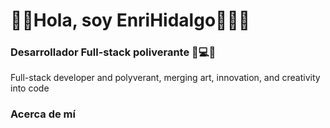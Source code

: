 # 👋🏻Hola, soy EnriHidalgo👨🏻‍💻
### Desarrollador Full-stack poliverante 🚀💻🔥
Full-stack developer and polyverant, merging art, innovation, and creativity into code

### Acerca de mí
